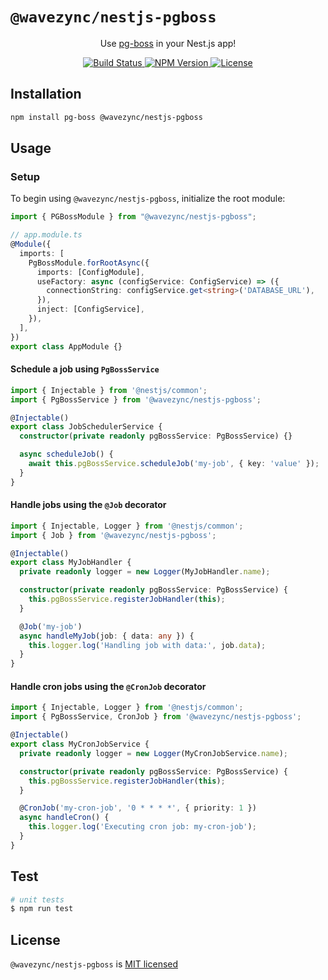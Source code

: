 # `@wavezync/nestjs-pgboss`

<p align="center">
    Use <a href="https://github.com/timgit/pg-boss" target="_blank">pg-boss</a> in your Nest.js app!
<p align="center">

<p align="center">
   <a href="https://github.com/wavezync/nestjs-pgboss/actions/workflows/build.yaml">
        <img src="https://img.shields.io/github/actions/workflow/status/wavezync/nestjs-pgboss/build.yaml?branch=main" alt="Build Status">
    </a>
    <a href="https://www.npmjs.com/package/@wavezync/nestjs-pgboss">
      <img alt="NPM Version" src="https://img.shields.io/npm/v/%40wavezync%2Fnestjs-pgboss">
    </a>
    <a href="https://github.com/wavezync/nestjs-pgboss/blob/main/LICENSE">
        <img src="https://img.shields.io/badge/License-MIT-green" alt="License">
    </a>
</p>

## Installation

```bash
npm install pg-boss @wavezync/nestjs-pgboss
```

## Usage

### Setup

To begin using `@wavezync/nestjs-pgboss`, initialize the root module:

```ts
import { PGBossModule } from "@wavezync/nestjs-pgboss";

// app.module.ts
@Module({
  imports: [
    PgBossModule.forRootAsync({
      imports: [ConfigModule],
      useFactory: async (configService: ConfigService) => ({
        connectionString: configService.get<string>('DATABASE_URL'),
      }),
      inject: [ConfigService],
    }),
  ],
})
export class AppModule {}
```

#### Schedule a job using `PgBossService`

```ts
import { Injectable } from '@nestjs/common';
import { PgBossService } from '@wavezync/nestjs-pgboss';

@Injectable()
export class JobSchedulerService {
  constructor(private readonly pgBossService: PgBossService) {}

  async scheduleJob() {
    await this.pgBossService.scheduleJob('my-job', { key: 'value' });
  }
}

```

#### Handle jobs using the `@Job` decorator

```ts
import { Injectable, Logger } from '@nestjs/common';
import { Job } from '@wavezync/nestjs-pgboss';

@Injectable()
export class MyJobHandler {
  private readonly logger = new Logger(MyJobHandler.name);

  constructor(private readonly pgBossService: PgBossService) {
    this.pgBossService.registerJobHandler(this);
  }

  @Job('my-job')
  async handleMyJob(job: { data: any }) {
    this.logger.log('Handling job with data:', job.data);
  }
}

```

#### Handle cron jobs using the `@CronJob` decorator

```ts
import { Injectable, Logger } from '@nestjs/common';
import { PgBossService, CronJob } from '@wavezync/nestjs-pgboss';

@Injectable()
export class MyCronJobService {
  private readonly logger = new Logger(MyCronJobService.name);

  constructor(private readonly pgBossService: PgBossService) {
    this.pgBossService.registerJobHandler(this);
  }

  @CronJob('my-cron-job', '0 * * * *', { priority: 1 })
  async handleCron() {
    this.logger.log('Executing cron job: my-cron-job');
  }
}

```

## Test

```bash
# unit tests
$ npm run test

```

## License

`@wavezync/nestjs-pgboss` is [MIT licensed](LICENSE)
